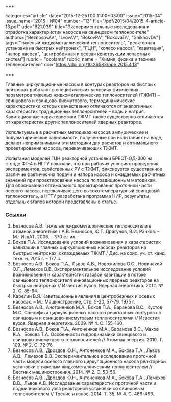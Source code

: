 +++

categories="article"
date="2015-12-25T00:11:00+03:00"
issue="2015-04"
issue_name="2015 - №04"
number="13"
file="/pdf/2015/04/2015-4-article-13.pdf"
udc="621.039"
title="Экспериментальные исследования и отработка характеристик насосов на свинцовом теплоносителе"
authors=["BeznosovAV", "LvovAV", "BokovPA", "BokovaTA", "ShikhovDV"]
tags=["тяжелый жидкометаллический теплоноситель", "реакторная установка на быстрых нейтронах", "ГЦН", "колесо насоса", "кавитация", "напор насоса", "центробежная и осевая конструкции лопастных систем"]
rubric = "coolants"
rubric_name = "Химия, физика и техника теплоносителей"
doi="https://doi.org/10.26583/npe.2015.4.13"

+++

Главные циркуляционные насосы в контурах реакторов на быстрых нейтронах работают в специфических условиях физических параметров тяжелых жидкометаллических теплоносителей (ТЖМТ) – свинцового и свинцово-висмутового, термодинамические характеристики которых качественно отличаются от аналогичных характеристик традиционных теплоносителей – воды и натрия. Кавитационные характеристики ТЖМТ также существенно отличаются от характеристик других теплоносителей ядерных реакторов.

Используемые в расчетных методиках насосов эмпирические и полуэмпирические зависимости, полученные при испытаниях на воде, делают неприменимыми эти методики для расчетов и оптимального проектирования насосов, перекачивающих ТЖМТ.

Испытания моделей ГЦН реакторной установки БРЕСТ-ОД-300 на стенде ФТ-4 в НГТУ показали, что при рабочих условиях проведения экспериментов, свойственных РУ с ТЖМТ, фиксируется существенное различие фактических подачи и напора насоса и ожидаемых расчетных значений при проектировании насоса по традиционным методикам. Для обоснования оптимального проектирования проточной части осевого насоса, перекачивающего высокотемпературный свинцовый теплоноситель, в НГТУ разработана программа НИР, результаты отдельных этапов которой представлены в статье.

### Ссылки

1. Безносов А.В. Тяжелые жидкометаллические теплоносители в атомной энергетике / А.В. Безносов, Ю.Г. Драгунов, В.И. Рачков. – М.: ИздАТ, 2006. – 370 с.: ил.
2. Боков П.А. Исследование условий возникновения и характеристик кавитации в главных циркуляционных насосах реакторов на быстрых нейтронах, охлаждаемых ТЖМТ / Дис. на соис. уч. ст. канд. техн. н. 2015 г. – 177 с.
3. Безносов А.В., Боков П.А., Львов А.В., Новожилова О.О., Новинский Э.Г., Лемехов В.В. Экспериментальное исследование условий возникновения и характеристик газовой кавитации в потоке свинцового теплоносителя инновационных ядерных реакторов на быстрых нейтронах // Известия вузов. Ядерная энергетика. 2012. № 2. С. 85-94.
4. Карелин В.Я. Кавитационные явления в центробежных и осевых насосах. – М.: Машинстроение, Стр. 5-20, 57-79. 1975 г.
5. Безносов А.В., Анотоненков М.А., Боков П.А., Баранова В.С., Кустов М.C. Специфика циркуляционных насосов реакторных контуров со свинцовым и свинцово-висмутовым теплоносителями // Известия вузов. Ядерная энергетика. 2009. № 4. С. 155-160.
6. Безносов А.В., Боков П.А., Антоненков М.А., Баранова В.С., Махов К.А., Бокова Т.А. Особенности гидродинамики свинцового и свинцово-висмутового теплоносителей // Атомная энергия. 2010. Т. 109. № 2. С. 72-76.
7. Безносов А.В., Дроздов Ю.Н., Антоненков М.А., Бокова Т.А., Львов А.В., Лемехов В.В. Экспериментальное исследование проточной части модели осевого главного циркуляционного насоса реакторной установки с тяжелым жидкометаллическим теплоносителем // Вестник машиностроения. 2014. № 2. С. 53-56.
8. Безносов А.В., Дроздов Ю.Н., Антоненков М.А., Бокова Т.А., Лемехов В.В., Львов А.В. Исследование характеристик проточной части и подшипникового узла реакторной установки со свинцовым теплоносителем // Трение и износ. 2014. Т. 35. № 4. С. 489-493.
